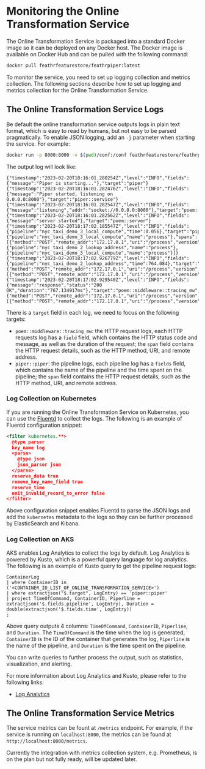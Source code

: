 # Monitoring the Online Transformation Service

The Online Transformation Service is packaged into a standard Docker image so it can be deployed on any Docker host. The Docker image is available on Docker Hub and can be pulled with the following command:
```bash
docker pull feathrfeaturestore/feathrpiper:latest
```

To monitor the service, you need to set up logging collection and metrics collection. The following sections describe how to set up logging and metrics collection for the Online Transformation Service.

## The Online Transformation Service Logs

Be default the online transformation service outputs logs in plain text format, which is easy to read by humans, but not easy to be parsed pragmatically. To enable JSON logging, add an `-j` parameter when starting the service. For example:
```bash
docker run -p 8000:8000 -v $(pwd)/conf:/conf feathrfeaturestore/feathrpiper:latest /app/piper -p /conf/pipelines.conf -l /conf/lookups.json -j
```

The output log will look like:
```
{"timestamp":"2023-02-20T18:16:01.280254Z","level":"INFO","fields":{"message":"Piper is starting..."},"target":"piper"}
{"timestamp":"2023-02-20T18:16:01.282476Z","level":"INFO","fields":{"message":"Piper started, listening on 0.0.0.0:8000"},"target":"piper::service"}
{"timestamp":"2023-02-20T18:16:01.282547Z","level":"INFO","fields":{"message":"listening","addr":"socket://0.0.0.0:8000"},"target":"poem::server"}
{"timestamp":"2023-02-20T18:16:01.282562Z","level":"INFO","fields":{"message":"server started"},"target":"poem::server"}
{"timestamp":"2023-02-20T18:17:02.185547Z","level":"INFO","fields":{"pipeline":"nyc_taxi_demo_3_local_compute","time":0.056},"target":"piper::piper","span":{"pipeline":"nyc_taxi_demo_3_local_compute","name":"process"},"spans":[{"method":"POST","remote_addr":"172.17.0.1","uri":"/process","version":"HTTP/1.1","name":"request"},{"pipeline":"nyc_taxi_demo_2_lookup_address","name":"process"},{"pipeline":"nyc_taxi_demo_3_local_compute","name":"process"}]}
{"timestamp":"2023-02-20T18:17:02.926779Z","level":"INFO","fields":{"pipeline":"nyc_taxi_demo_2_lookup_address","time":764.084},"target":"piper::piper","span":{"method":"POST","remote_addr":"172.17.0.1","uri":"/process","version":"HTTP/1.1","name":"request"},"spans":[{"method":"POST","remote_addr":"172.17.0.1","uri":"/process","version":"HTTP/1.1","name":"request"}]}
{"timestamp":"2023-02-20T18:17:02.929540Z","level":"INFO","fields":{"message":"response","status":"200 OK","duration":"767.134917ms"},"target":"poem::middleware::tracing_mw","span":{"method":"POST","remote_addr":"172.17.0.1","uri":"/process","version":"HTTP/1.1","name":"request"},"spans":[{"method":"POST","remote_addr":"172.17.0.1","uri":"/process","version":"HTTP/1.1","name":"request"}]}
```

There is a `target` field in each log, we need to focus on the following targets:
- `poem::middleware::tracing_mw`: the HTTP request logs, each HTTP requests log has a `field` field, which contains the HTTP status code and message, as well as the duration of the request; the `span` field contains the HTTP request details, such as the HTTP method, URI, and remote address.
- `piper::piper`: the pipeline logs, each pipeline log has a `fields` field, which contains the name of the pipeline and the time spent on the pipeline; the `span` field contains the HTTP request details, such as the HTTP method, URI, and remote address.

### Log Collection on Kubernetes

If you are running the Online Transformation Service on Kubernetes, you can use the [Fluentd](https://www.fluentd.org/) to collect the logs. The following is an example of Fluentd configuration snippet:
```xml
<filter kubernetes.**>
  @type parser
  key_name log
  <parse>
    @type json
    json_parser json
  </parse>
  reserve_data true
  remove_key_name_field true
  reserve_time
  emit_invalid_record_to_error false
</filter>
```
Above configuration snippet enables Fluentd to parse the JSON logs and add the `kubernetes` metadata to the logs so they can be further processed by ElasticSearch and Kibana.

### Log Collection on AKS

AKS enables Log Analytics to collect the logs by default. Log Analytics is powered by Kusto, which is a powerful query language for log analytics. The following is an example of Kusto query to get the pipeline request logs:
```kusto
ContainerLog
| where ContainerID in ('<CONTAINER_ID_LIST_OF_ONLINE_TRANSFORMATION_SERVICE>')
| where extractjson("$.target", LogEntry) == 'piper::piper'
| project TimeOfCommand, ContainerID, Piperline = extractjson('$.fields.pipeline', LogEntry), Duration = double(extractjson('$.fields.time', LogEntry))
;
```

Above query outputs 4 columns: `TimeOfCommand`, `ContainerID`, `Piperline`, and `Duration`. The `TimeOfCommand` is the time when the log is generated, `ContainerID` is the ID of the container that generates the log, `Piperline` is the name of the pipeline, and `Duration` is the time spent on the pipeline.

You can write queries to further process the output, such as statistics, visualization, and alerting.

For more information about Log Analytics and Kusto, please refer to the following links:
- [Log Analytics](https://learn.microsoft.com/en-us/azure/azure-monitor/logs/log-analytics-overview)

## The Online Transformation Service Metrics

The service metrics can be fount at `/metrics` endpoint. For example, if the service is running on `localhost:8000`, the metrics can be found at `http://localhost:8000/metrics`.

Currently the integration with metrics collection system, e.g. Prometheus, is on the plan but not fully ready, will be updated later.